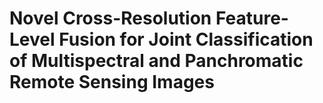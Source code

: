# Novel Cross-Resolution Feature-Level Fusion for Joint Classification of Multispectral and Panchromatic Remote Sensing Images
